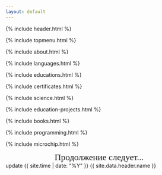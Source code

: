 ```yaml
---
layout: default
---
```


{% include header.html %}

{% include topmenu.html %}

{% include about.html %}

{% include languages.html %}

{% include educations.html %}

{% include certificates.html %}

{% include science.html %}

{% include education-projects.html %}

{% include books.html %}

{% include programming.html %}

{% include microchip.html %}

<div style="font-family: Georgia, serif; font-size: 24px; text-align: center">
Продолжение следует...
</div>

<footer>
<span class="material-icons">update</span>
<span title="UTC {{ site.time | date: '%Y-%m-%d %H:%M' }}">{{ site.time | date: "%Y" }}</span>
{{ site.data.header.name }}
</footer>
